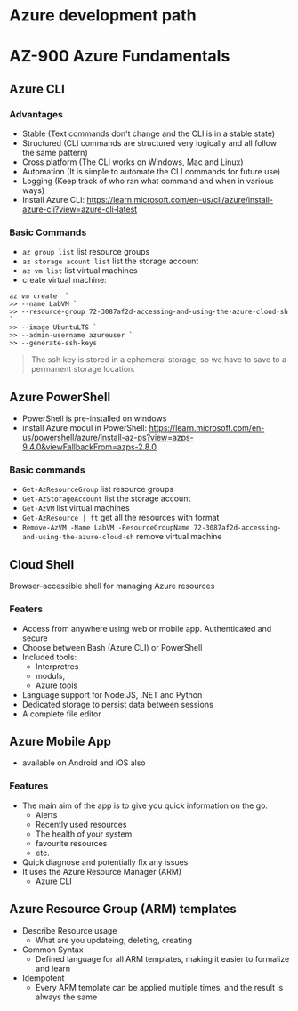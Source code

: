 # Azure development path
# AZ-900 Azure Fundamentals

## Azure CLI
### Advantages
- Stable (Text commands don't change and the CLI is in a stable state)
- Structured (CLI commands are structured very logically and all follow the same pattern)
- Cross platform (The CLI works on Windows, Mac and Linux)
- Automation (It is simple to automate the CLI commands for future use)
- Logging (Keep track of who ran what command and when in various ways)
- Install Azure CLI:
  https://learn.microsoft.com/en-us/cli/azure/install-azure-cli?view=azure-cli-latest
  
### Basic Commands
- ```az group list``` list resource groups
- ```az storage acount list``` list the storage account
- ```az vm list``` list virtual machines
- create virtual machine:
```
az vm create  `
>> --name LabVM `
>> --resource-group 72-3087af2d-accessing-and-using-the-azure-cloud-sh `
>> --image UbuntuLTS `
>> --admin-username azureuser `
>> --generate-ssh-keys
``` 
> The ssh key is stored in a ephemeral storage, so we have to save to a permanent storage location.

## Azure PowerShell
- PowerShell is pre-installed on windows 
- install Azure modul in PowerShell:
  https://learn.microsoft.com/en-us/powershell/azure/install-az-ps?view=azps-9.4.0&viewFallbackFrom=azps-2.8.0
  
 ### Basic commands
 - ```Get-AzResourceGroup``` list resource groups
 - ```Get-AzStorageAccount``` list the storage account
 - ```Get-AzVM``` list virtual machines
 - ```Get-AzResource | ft``` get all the resources with format
 - ```Remove-AzVM -Name LabVM -ResourceGroupName 72-3087af2d-accessing-and-using-the-azure-cloud-sh``` remove virtual machine

## Cloud Shell
Browser-accessible shell for managing Azure resources

### Featers
- Access from anywhere using web or mobile app. Authenticated and secure
- Choose between Bash (Azure CLI) or PowerShell
- Included tools:
  - Interpretres
  - moduls,
  - Azure tools
- Language support for Node.JS, .NET and Python
- Dedicated storage to persist data between sessions
- A complete file editor

## Azure Mobile App
- available on Android and iOS also

### Features
- The main aim of the app is to give you quick information on the go.
  - Alerts
  - Recently used resources
  - The health of your system
  - favourite resources
  - etc.
- Quick diagnose and potentially fix any issues
- It uses the Azure Resource Manager (ARM)
  - Azure CLI

## Azure Resource Group (ARM) templates
- Describe Resource usage
  - What are you updateing, deleting, creating
- Common Syntax
  - Defined language for all ARM templates, making it easier to formalize and learn
- Idempotent
  - Every ARM template can be applied multiple times, and the result is always the same





